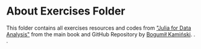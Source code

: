 # About Exercises Folder

This folder contains all exercises resources and codes from 
["Julia for Data Analysis"](https://www.manning.com/books/julia-for-data-analysis?utm_source=bkamins&utm_medium=affiliate&utm_campaign=book_kaminski2_julia_3_17_22)
from the main book and GitHub Repository by [Bogumił Kamiński](https://github.com/bkamins). . .
